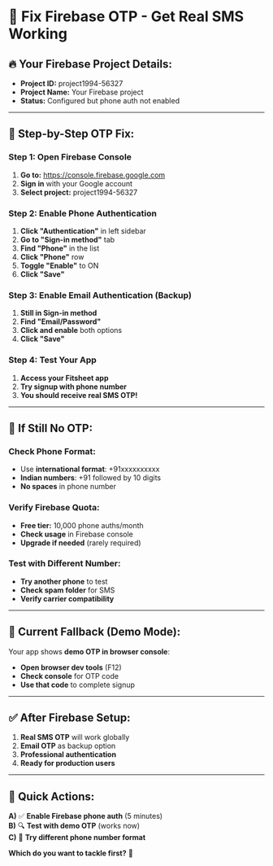 # 📱 **Fix Firebase OTP - Get Real SMS Working**

## 🔥 **Your Firebase Project Details:**
- **Project ID:** project1994-56327
- **Project Name:** Your Firebase project
- **Status:** Configured but phone auth not enabled

---

## 🎯 **Step-by-Step OTP Fix:**

### **Step 1: Open Firebase Console**
1. **Go to:** https://console.firebase.google.com
2. **Sign in** with your Google account
3. **Select project:** project1994-56327

### **Step 2: Enable Phone Authentication**
1. **Click "Authentication"** in left sidebar
2. **Go to "Sign-in method"** tab
3. **Find "Phone"** in the list
4. **Click "Phone"** row
5. **Toggle "Enable"** to ON
6. **Click "Save"**

### **Step 3: Enable Email Authentication (Backup)**
1. **Still in Sign-in method**
2. **Find "Email/Password"** 
3. **Click and enable** both options
4. **Click "Save"**

### **Step 4: Test Your App**
1. **Access your Fitsheet app**
2. **Try signup with phone number**
3. **You should receive real SMS OTP!**

---

## 🔧 **If Still No OTP:**

### **Check Phone Format:**
- Use **international format**: +91xxxxxxxxxx
- **Indian numbers**: +91 followed by 10 digits
- **No spaces** in phone number

### **Verify Firebase Quota:**
- **Free tier:** 10,000 phone auths/month
- **Check usage** in Firebase console
- **Upgrade if needed** (rarely required)

### **Test with Different Number:**
- **Try another phone** to test
- **Check spam folder** for SMS
- **Verify carrier compatibility**

---

## 🚀 **Current Fallback (Demo Mode):**
Your app shows **demo OTP in browser console**:
- **Open browser dev tools** (F12)
- **Check console** for OTP code
- **Use that code** to complete signup

---

## ✅ **After Firebase Setup:**
1. **Real SMS OTP** will work globally
2. **Email OTP** as backup option
3. **Professional authentication**
4. **Ready for production users**

---

## 🎯 **Quick Actions:**
**A)** ✅ **Enable Firebase phone auth** (5 minutes)  
**B)** 🔍 **Test with demo OTP** (works now)  
**C)** 📱 **Try different phone number format**  

**Which do you want to tackle first?** 🚀